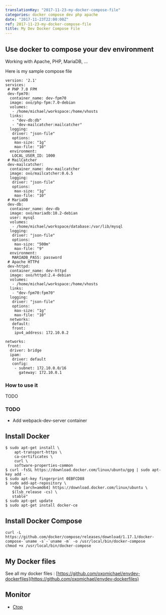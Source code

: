 ```yaml
---
translationKey: "2017-11-23-my-docker-compose-file"
categories: docker compose dev php apache
date: "2017-11-23T22:00:00Z"
ref: 2017-11-23-my-docker-compose-file
title: My Dev Docker Compose File
---
```


## Use docker to compose your dev environment
Working with Apache, PHP, MariaDB, ...

Here is my sample compose file

```
version: '2.1'
services:
 # PHP 7.0 FPM
 dev-fpm70:
  container_name: dev-fpm70
  image: oxo/php-fpm:7.0-debian
  volumes:
   - /home/michael/workspace:/home/vhosts
  links:
   - "dev-db:db"
   - "dev-mailcatcher:mailcatcher"
  logging:
   driver: "json-file"
   options:
    max-size: "1g"
    max-file: "10"
  environment:
   LOCAL_USER_ID: 1000
 # MailCatcher
 dev-mailcatcher:
  container_name: dev-mailcatcher
  image: oxo/mailcatcher:0.6.5
  logging:
   driver: "json-file"
   options:
    max-size: "1g"
    max-file: "10"
 # MariaDB
 dev-db:
  container_name: dev-db
  image: oxo/mariadb:10.2-debian
  user: mysql
  volumes:
   - /home/michael/workspace/database:/var/lib/mysql
  logging:
   driver: "json-file"
   options:
    max-size: "500m"
    max-file: "9"
  environment:
   MARIADB_PASS: password
 # Apache HTTPd
 dev-httpd:
  container_name: dev-httpd
  image: oxo/httpd:2.4-debian
  volumes:
   - /home/michael/workspace:/home/vhosts
  links:
   - "dev-fpm70:fpm70"
  logging:
   driver: "json-file"
   options:
    max-size: "1g"
    max-file: "10"
  networks:
   default:
   front:
    ipv4_address: 172.10.0.2

networks:
 front:
  driver: bridge
  ipam:
   driver: default
   config:
    - subnet: 172.10.0.0/16
      gateway: 172.10.0.1

```
### How to use it
TODO

### TODO
- Add webpack-dev-server container

## Install Docker
```
$ sudo apt-get install \
    apt-transport-https \
    ca-certificates \
    curl \
    software-properties-common
$ curl -fsSL https://download.docker.com/linux/ubuntu/gpg | sudo apt-key add -
$ sudo apt-key fingerprint 0EBFCD88
$ sudo add-apt-repository \
   "deb [arch=amd64] https://download.docker.com/linux/ubuntu \
   $(lsb_release -cs) \
   stable"
$ sudo apt-get update
$ sudo apt-get install docker-ce
```

## Install Docker Compose
```
curl -L https://github.com/docker/compose/releases/download/1.17.1/docker-compose-`uname -s`-`uname -m` -o /usr/local/bin/docker-compose
chmod +x /usr/local/bin/docker-compose
```

## My Docker files
See all my docker files : [https://github.com/oxomichael/envdev-dockerfiles](https://github.com/oxomichael/envdev-dockerfiles)

## Monitor
- [Ctop](https://github.com/bcicen/ctop)
